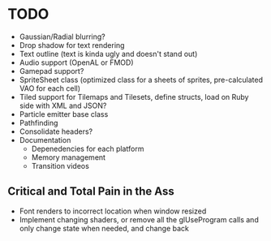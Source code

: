 # TODO

* Gaussian/Radial blurring?
* Drop shadow for text rendering
* Text outline (text is kinda ugly and doesn't stand out)
* Audio support (OpenAL or FMOD)
* Gamepad support?
* SpriteSheet class (optimized class for a sheets of sprites, pre-calculated VAO for each cell)
* Tiled support for Tilemaps and Tilesets, define structs, load on Ruby side with XML and JSON?
* Particle emitter base class
* Pathfinding
* Consolidate headers?
* Documentation
  * Depenedencies for each platform
  * Memory management
  * Transition videos

## Critical and Total Pain in the Ass

* Font renders to incorrect location when window resized
* Implement changing shaders, or remove all the glUseProgram calls and only change state when needed, and change back
